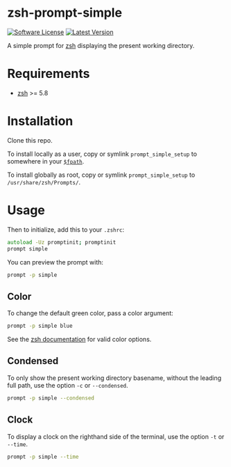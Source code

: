 # zsh-prompt-simple

[![Software License](https://img.shields.io/badge/license-MIT-brightgreen.svg?style=flat-square)](https://github.com/atanvarno69/zsh-prompt-simple/blob/master/LICENSE)
[![Latest Version](https://img.shields.io/github/release/atanvarno69/zsh-prompt-simple.svg?style=flat-square)](https://github.com/atanvarno69/zsh-prompt-simple/releases)

A simple prompt for [zsh](https://www.zsh.org) displaying the present working directory.

# Requirements

-  [zsh](https://www.zsh.org) >= 5.8

# Installation

Clone this repo.

To install locally as a user, copy or symlink `prompt_simple_setup` to somewhere in your
[`$fpath`](https://zsh.sourceforge.io/Doc/Release/Parameters.html#index-fpath).

To install globally as root, copy or symlink `prompt_simple_setup` to `/usr/share/zsh/Prompts/`.

# Usage

Then to initialize, add this to your `.zshrc`:

```zsh
autoload -Uz promptinit; promptinit
prompt simple
```

You can preview the prompt with:

```zsh
prompt -p simple
```

## Color

To change the default green color, pass a color argument:

```zsh
prompt -p simple blue
```

See the [zsh documentation](https://zsh.sourceforge.io/Doc/Release/Zsh-Line-Editor.html#Character-Highlighting) for
valid color options.

## Condensed

To only show the present working directory basename, without the leading full path, use the option `-c` or
`--condensed`.

```zsh
prompt -p simple --condensed
```

## Clock

To display a clock on the righthand side of the terminal, use the option `-t` or `--time`.

```zsh
prompt -p simple --time
```
